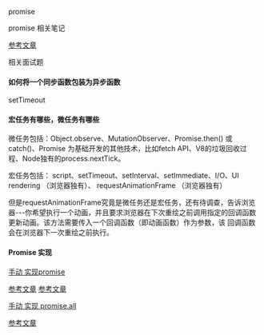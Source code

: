 promise

promise 相关笔记

[参考文章](https://juejin.im/post/6844904077537574919)

相关面试题

#### 如何将一个同步函数包装为异步函数

setTimeout

####  宏任务有哪些，微任务有哪些

微任务包括：Object.observe、MutationObserver、Promise.then() 或 catch()、Promise 为基础开发的其他技术，比如fetch API、V8的垃圾回收过程、Node独有的process.nextTick。

宏任务包括： script、setTimeout、setInterval、setImmediate、I/O、UI rendering （浏览器独有）、 requestAnimationFrame （浏览器独有）


但是requestAnimationFrame究竟是微任务还是宏任务，还有待调查，告诉浏览器---你希望执行一个动画，并且要求浏览器在下次重绘之前调用指定的回调函数更新动画。该方法需要传入一个回调函数（即动画函数）作为参数，该
回调函数会在浏览器下一次重绘之前执行。

#### Promise 实现

[手动 实现promise](./promise-note.md)

[参考文章](https://juejin.im/post/6850037281206566919)
[参考文章](https://github.com/careteenL/blog/issues/1)

[手动 实现 promise.all](./api-promise-all.js)

[参考文章](https://juejin.im/post/6844904182017687559)












